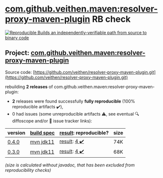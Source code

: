 [com.github.veithen.maven:resolver-proxy-maven-plugin](https://search.maven.org/artifact/com.github.veithen.maven/resolver-proxy-maven-plugin/) RB check
=======

[![Reproducible Builds](https://reproducible-builds.org/images/logos/rb.svg) an independently-verifiable path from source to binary code](https://reproducible-builds.org/)

## Project: [com.github.veithen.maven:resolver-proxy-maven-plugin](https://search.maven.org/artifact/com.github.veithen.maven/resolver-proxy-maven-plugin/)

Source code: [https://github.com/veithen/resolver-proxy-maven-plugin.git](https://github.com/veithen/resolver-proxy-maven-plugin.git)

rebuilding **2 releases** of com.github.veithen.maven:resolver-proxy-maven-plugin:
- **2** releases were found successfully **fully reproducible** (100% reproducible artifacts :heavy_check_mark:),
- 0 had issues (some unreproducible artifacts :warning:, see eventual :mag: diffoscope and/or :memo: issue tracker links):

| version | [build spec](/BUILDSPEC.md) | [result](https://reproducible-builds.org/docs/jvm/): reproducible? | size |
| -- | --------- | ------ | -- |
| [0.4.0](https://search.maven.org/artifact/com.github.veithen.maven/resolver-proxy-maven-plugin/0.4.0/pom) | [mvn jdk11](resolver-proxy-maven-plugin-0.4.0.buildspec) | [result](resolver-proxy-maven-plugin-0.4.0.buildinfo): [4 :heavy_check_mark: ](resolver-proxy-maven-plugin-0.4.0.buildcompare) | 74K |
| [0.3.0](https://search.maven.org/artifact/com.github.veithen.maven/resolver-proxy-maven-plugin/0.3.0/pom) | [mvn jdk11](resolver-proxy-maven-plugin-0.3.0.buildspec) | [result](resolver-proxy-maven-plugin-0.3.0.buildinfo): [4 :heavy_check_mark: ](resolver-proxy-maven-plugin-0.3.0.buildcompare) | 68K |

<i>(size is calculated without javadoc, that has been excluded from reproducibility checks)</i>
